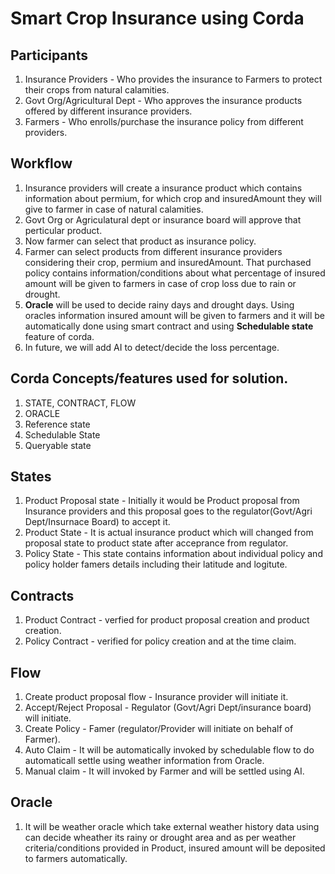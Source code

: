 # Smart Crop Insurance using Corda

## Participants
1. Insurance Providers - Who provides the insurance to Farmers to protect their crops from natural calamities.
2. Govt Org/Agricultural Dept - Who approves the insurance products offered by different insurance providers.
3. Farmers - Who enrolls/purchase the insurance policy from different providers.

## Workflow
1. Insurance providers will create a insurance product which contains information about permium, for which crop and insuredAmount they will give to farmer in case of natural calamities.
2. Govt Org or Agriculatural dept or insurance board will approve that perticular product.
3. Now farmer can select that product as insurance policy.
4. Farmer can select products from different insurance providers considering their crop, permium and insuredAmount. That purchased policy contains information/conditions about what percentage of insured amount will be given to farmers in case of crop loss due to rain or drought.
5. **Oracle** will be used to decide rainy days and drought days. Using oracles information insured amount will be given to farmers and it will be automatically done using smart contract and using **Schedulable state** feature of corda.
6. In future, we will add AI to detect/decide the loss percentage. 

## Corda Concepts/features used for solution.
1. STATE, CONTRACT, FLOW
2. ORACLE
3. Reference state
4. Schedulable State
5. Queryable state

## States
1. Product Proposal state - Initially it would be Product proposal from Insurance providers and this proposal goes to the regulator(Govt/Agri Dept/Insurnace Board) to accept it.
2. Product State - It is actual insurance product which will changed from proposal state to product state after acceprance from regulator.
3. Policy State - This state contains information about individual policy and policy holder famers details including their latitude and logitute.

## Contracts
1. Product Contract - verfied for product proposal creation and product creation.
2. Policy Contract - verified for policy creation and at the time claim.

## Flow
1. Create product proposal flow - Insurance provider will initiate it.
2. Accept/Reject Proposal - Regulator (Govt/Agri Dept/insurance board) will initiate.
3. Create Policy - Famer (regulator/Provider will initiate on behalf of Farmer).
4. Auto Claim - It will be automatically invoked by schedulable flow to do automaticall settle using weather information from Oracle.
5. Manual claim - It will invoked by Farmer and will be settled using AI.

## Oracle
1. It will be weather oracle which take external weather history data using can decide wheather its rainy or drought area and as per weather criteria/conditions provided in Product, insured amount will be deposited to farmers automatically.
